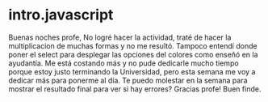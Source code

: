 # intro.javascript
Buenas noches profe, 
No logré hacer la actividad, traté de hacer la multiplicacion de muchas formas y no me resultó. 
Tampoco entendí donde poner el select para desplegar las opciones del colores como enseñó en la ayudantía.
Me está costando más y no pude dedicarle mucho tiempo porque estoy justo terminando la Universidad, pero esta semana me voy a dedicar más para ponerme al día. Te puedo molestar en la semana para mostrar el resultado final para ver si hay errores?
Gracias profe! Buen finde.
